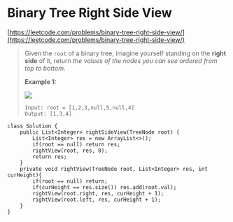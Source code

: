 # Binary Tree Right Side View

[https://leetcode.com/problems/binary-tree-right-side-view/](https://leetcode.com/problems/binary-tree-right-side-view/)

> Given the `root` of a binary tree, imagine yourself standing on the **right side** of it, return _the values of the nodes you can see ordered from top to bottom_.
>
> &#x20;
>
> **Example 1:**
>
> ![](https://assets.leetcode.com/uploads/2021/02/14/tree.jpg)
>
> ```
> Input: root = [1,2,3,null,5,null,4]
> Output: [1,3,4]
> ```

```
class Solution {
    public List<Integer> rightSideView(TreeNode root) {
        List<Integer> res = new ArrayList<>();
        if(root == null) return res;
        rightView(root, res, 0);
        return res;
    }
    private void rightView(TreeNode root, List<Integer> res, int curHeight){
        if(root == null) return;
        if(curHeight == res.size()) res.add(root.val);
        rightView(root.right, res, curHeight + 1);
        rightView(root.left, res, curHeight + 1);
    }
}
```
